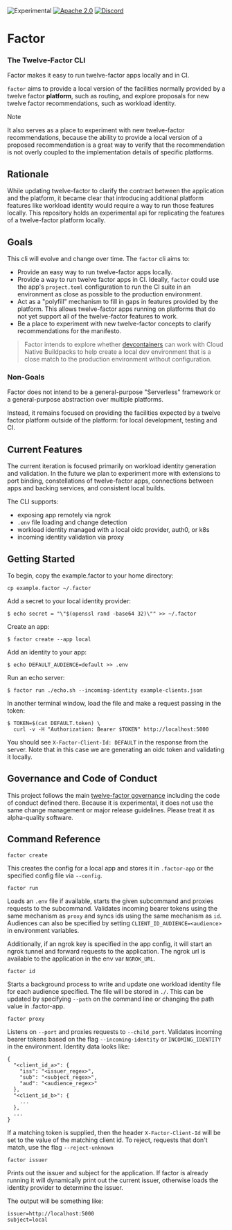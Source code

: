 ![Experimental](https://img.shields.io/badge/experimental-red)
[![Apache
2.0](https://img.shields.io/badge/license-Apache%202.0-blue)](https://www.apache.org/licenses/LICENSE-2.0)
[![Discord](https://img.shields.io/discord/1296917489615110174?label=discord&logo=discord&logoColor=#5865F2)](https://discord.gg/9HFMDMt95z)

# Factor

### The Twelve-Factor CLI

Factor makes it easy to run twelve-factor apps locally and in CI.

`factor` aims to provide a local version of the facilities normally provided by a
twelve factor **platform**, such as routing, and explore proposals for new
twelve factor recommendations, such as workload identity.

> [!NOTE]
>
> It also serves as a place to experiment with new twelve-factor recommendations,
> because the ability to provide a local version of a proposed recommendation is
> a great way to verify that the recommendation is not overly coupled to the
> implementation details of specific platforms.

## Rationale

While updating twelve-factor to clarify the contract between the application
and the platform, it became clear that introducing additional platform features
like workload identity would require a way to run those features locally. This
repository holds an experimental api for replicating the features of a
twelve-factor platform locally.

## Goals

This cli will evolve and change over time. The `factor` cli aims to:

- Provide an easy way to run twelve-factor apps locally.
- Provide a way to run twelve factor apps in CI. Ideally, `factor` could use the
  app's `project.toml` configuration to run the CI suite in an environment as
  close as possible to the production environment.
- Act as a "polyfill" mechanism to fill in gaps in features provided by the
  platform. This allows twelve-factor apps running on platforms that do not
  yet support all of the twelve-factor features to work.
- Be a place to experiment with new twelve-factor concepts to clarify
  recommendations for the manifesto.

> Factor intends to explore whether [devcontainers] can work with Cloud Native
> Buildpacks to help create a local dev environment that is a close match to the
> production environment without configuration.

[devcontainers]: https://containers.dev/

### Non-Goals

Factor does not intend to be a general-purpose "Serverless" framework or a
general-purpose abstraction over multiple platforms.

Instead, it remains focused on providing the facilities expected by a twelve
factor platform outside of the platform: for local development, testing and CI.

## Current Features

The current iteration is focused primarily on workload identity generation and
validation. In the future we plan to experiment more with extensions to port
binding, constellations of twelve-factor apps, connections between apps and
backing services, and consistent local builds.

The CLI supports:

- exposing app remotely via ngrok
- `.env` file loading and change detection
- workload identity managed with a local oidc provider, auth0, or k8s
- incoming identity validation via proxy

## Getting Started

To begin, copy the example.factor to your home directory:

```shell
cp example.factor ~/.factor
```

Add a secret to your local identity provider:

```shell
$ echo secret = "\"$(openssl rand -base64 32)\"" >> ~/.factor
```

Create an app:

```shell
$ factor create --app local
```

Add an identity to your app:

```shell
$ echo DEFAULT_AUDIENCE=default >> .env
```

Run an echo server:

```shell
$ factor run ./echo.sh --incoming-identity example-clients.json
```

In another terminal window, load the file and make a request passing in the
token:

```shell
$ TOKEN=$(cat DEFAULT.token) \
  curl -v -H "Authorization: Bearer $TOKEN" http://localhost:5000
```

You should see `X-Factor-Client-Id: DEFAULT` in the response from the server.
Note that in this case we are generating an oidc token and validating it
locally.

## Governance and Code of Conduct

This project follows the main [twelve-factor
governance](https://github.com/twelve-factor/twelve-factor/blob/next/GOVERNANCE.md)
including the code of conduct defined there. Because it is experimental, it
does not use the same change management or major release guidelines. Please
treat it as alpha-quality software.

## Command Reference

`factor create`

This creates the config for a local app and stores it in `.factor-app` or the
specified config file via `--config`.

`factor run`

Loads an `.env` file if available, starts the given subcommand and proxies
requests to the subcommand. Validates incoming bearer tokens using the same
mechanism as `proxy` and syncs ids using the same mechanism as `id`. Audiences
can also be specified by setting `CLIENT_ID_AUDIENCE=<audience>` in environment
variables.

Additionally, if an ngrok key is specified in the app config, it will start an
ngrok tunnel and forward requests to the application. The ngrok url is
available to the application in the env var `NGROK_URL`.

`factor id`

Starts a background process to write and update one workload identity file for
each audience specified. The file will be stored in `./`. This can be updated
by specifying `--path` on the command line or changing the path value in
.factor-app.

`factor proxy`

Listens on `--port` and proxies requests to `--child_port`. Validates incoming
bearer tokens based on the flag `--incoming-identity` or `INCOMING_IDENTITY` in
the environment. Identity data looks like:

```
{
  "<client_id_a>": {
    "iss": "<issuer_regex>",
    "sub": "<subject_regex>",
    "aud": "<audience_regex>"
  },
  "<client_id_b>": {
    ...
  },
  ...
}
```

If a matching token is supplied, then the header `X-Factor-Client-Id` will be
set to the value of the matching client id. To reject, requests that don't
match, use the flag `--reject-unknown`

`factor issuer`

Prints out the issuer and subject for the application. If factor is already
running it will dynamically print out the current issuer, otherwise loads the
identity provider to determine the issuer.

The output will be something like:

```
issuer=http://localhost:5000
subject=local
```
